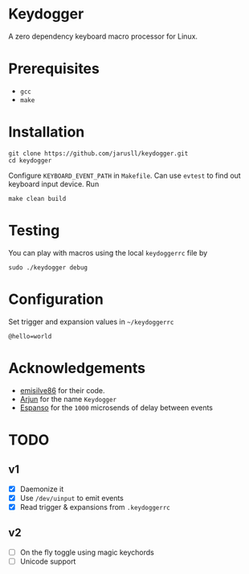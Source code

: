 # Keydogger
A zero dependency keyboard macro processor for Linux.

# Prerequisites
- `gcc`
- `make`

# Installation
```
git clone https://github.com/jarusll/keydogger.git
cd keydogger
```

Configure `KEYBOARD_EVENT_PATH` in `Makefile`. Can use `evtest` to find out keyboard input device.
Run
```
make clean build
```

# Testing
You can play with macros using the local `keydoggerrc` file by
```
sudo ./keydogger debug
```

# Configuration
Set trigger and expansion values in `~/keydoggerrc`
```
@hello=world
```

# Acknowledgements
- [emisilve86](https://github.com/emisilve86/Keylogger-Daemon-Linux) for their code.
- [Arjun](https://github.com/uhrjun) for the name `Keydogger`
- [Espanso](https://github.com/federico-terzi/espanso) for the `1000` microsends of delay between events

# TODO
## v1
- [x] Daemonize it
- [x] Use `/dev/uinput` to emit events
- [x] Read trigger & expansions from `.keydoggerrc`
## v2
- [ ] On the fly toggle using magic keychords
- [ ] Unicode support
